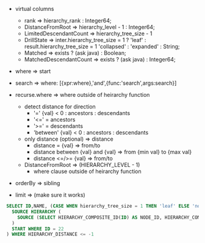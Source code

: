 
- virtual columns
  - rank => hierarchy_rank : Integer64;
  - DistanceFromRoot => hierarchy_level - 1  : Integer64;
  - LimitedDescendantCount => hierarchy_tree_size - 1
  - DrillState => inter.hierarchy_tree_size = 1 ? 'leaf' : result.hierarchy_tree_size = 1 'collapsed' : 'expanded' : String;
  - Matched => exists ? (ask java) : Boolean;
  - MatchedDescendantCount => exists ? (ask java) : Integer64;

- where => start
- search => where: [{xpr:where},'and',{func:'search',args:search}]
- recurse.where => where outside of heirarchy function
  - detect distance for direction
    - '=' {val} < 0 : ancestors : descendants
    - '<=' = ancestors
    - '>=' = descendants
    - 'between' {val} < 0 : ancestors : descendants
  - only distance (optional) => distance
    - distance = {val} => from/to
    - distance between {val} and {val} => from {min val} to {max val}
    - distance <=/>= {val} => from/to
  - DistanceFromRoot => (HIERARCHY_LEVEL - 1)
    - where clause outside of heirarchy function

- orderBy => sibling
- limit => (make sure it works)

```sql
SELECT ID,NAME, (CASE WHEN hierarchy_tree_size = 1 THEN 'leaf' ELSE 'not leaf' END) AS "DrillState", hierarchy_distance FROM HIERARCHY_ANCESTORS (
  SOURCE HIERARCHY (
    SOURCE (SELECT HIERARCHY_COMPOSITE_ID(ID) AS NODE_ID, HIERARCHY_COMPOSITE_ID(PARENT_ID) AS PARENT_ID, ID, NAME, DESCR FROM SAP_CAPIRE_BOOKSHOP_GENRES ORDER BY NAME)
  )
  START WHERE ID = 22
) WHERE HIERARCHY_DISTANCE <= -1
```